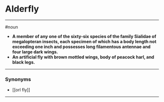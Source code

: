 # Alderfly
---
#noun
- **A member of any one of the sixty-six species of the family Sialidae of megalopteran insects, each specimen of which has a body length not exceeding one inch and possesses long filamentous antennae and four large dark wings.**
- **An artificial fly with brown mottled wings, body of peacock harl, and black legs.**
---
### Synonyms
- [[orl fly]]
---
